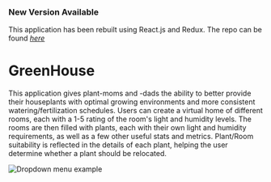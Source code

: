 ### New Version Available
This application has been rebuilt using React.js and Redux. The repo can be found [*here*](https://github.com/spenser6131/greenhouse-v2-frontend)

# GreenHouse
This application gives plant-moms and -dads the ability to better provide their houseplants with optimal growing environments and more consistent watering/fertilization schedules. Users can create a virtual home of different rooms, each with a 1-5 rating of the room's light and humidity levels. The rooms are then filled with plants, each with their own light and humidity requirements, as well as a few other useful stats and metrics. Plant/Room suitability is reflected in the details of each plant, helping the user determine whether a plant should be relocated.

![Dropdown menu example](https://media.giphy.com/media/W2jBxBIMzmaa5dnMQG/giphy.gif)